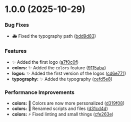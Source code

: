 # 1.0.0 (2025-10-29)


### Bug Fixes

* :ambulance: Fixed the typography path ([bdd9d83](https://github.com/echoes-io/brand/commit/bdd9d833a988d0a2daa9570ce7a5c72cde530114))


### Features

* :sparkles: Added the first logo ([a7f0c0f](https://github.com/echoes-io/brand/commit/a7f0c0f444bbb74a1b0ed66bee4fe0d9e1114315))
* **colors:** :sparkles: Added the `colors` feature ([9115aba](https://github.com/echoes-io/brand/commit/9115ababfb5ceeadf76e339d911a518a8d156b70))
* **logos:** :sparkles: Added the first version of the logos ([cd6e771](https://github.com/echoes-io/brand/commit/cd6e771fa1b0daf9aeed1f974fbee45fd6f272d4))
* **typography:** :sparkles: Added the typography ([cefd5e8](https://github.com/echoes-io/brand/commit/cefd5e8735e104360e43d50694ad1638c534dc1c))


### Performance Improvements

* **colors:** :lipstick: Colors are now more personalized ([d319f08](https://github.com/echoes-io/brand/commit/d319f080eeb7bfa49dc628827f3218c83bb48a2c))
* **colors:** :truck: Renamed scripts and files ([d31cd4d](https://github.com/echoes-io/brand/commit/d31cd4d02c1756f9c5a57b4dd7e83fb7051745d6))
* **colors:** :zap: Fixed linting and small things ([cfe263e](https://github.com/echoes-io/brand/commit/cfe263e737068dc6c410fbe2df0c4f35df7d43fa))
